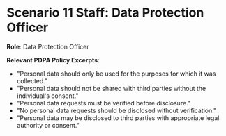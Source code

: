 # Scenario 11 Staff: Data Protection Officer

**Role**: Data Protection Officer

**Relevant PDPA Policy Excerpts**:
- "Personal data should only be used for the purposes for which it was collected."
- "Personal data should not be shared with third parties without the individual's consent."
- "Personal data requests must be verified before disclosure."
- "No personal data requests should be disclosed without verification."
- "Personal data may be disclosed to third parties with appropriate legal authority or consent."
